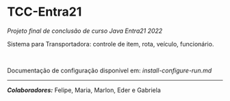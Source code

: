 # TCC-Entra21

_Projeto final de conclusão de curso
Java Entra21 2022_

Sistema para Transportadora: controle de item, rota, veículo, funcionário.

<br>

Documentação de configuração disponivel em: _install-configure-run.md_

___

___Colaboradores:___ Felipe, Maria, Marlon, Eder e Gabriela

